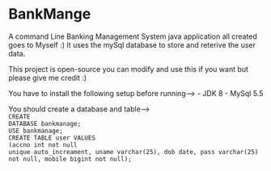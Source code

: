# BankMange
A command Line Banking Management System java application all created goes to Myself :)
It uses the mySql database to store and reterive the user data. 

This project is open-source you can modify and use this if you want 
but please give me credit :)

You have to install the following setup before running-->
    - JDK 8
    - MySql 5.5
    
You should create a database and table-->
    </br><code>CREATE DATABASE bankmanage;</code></br>
           <code>USE bankmanage;</code></br>
          <code>CREATE TABLE user VALUES</code></br>
          <code>(accno int not null unique auto_increament, uname varchar(25), dob date, pass varchar(25) not null, mobile bigint not null);</code>
